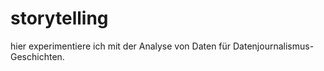 # storytelling
hier experimentiere ich mit der Analyse von Daten für Datenjournalismus-Geschichten.
